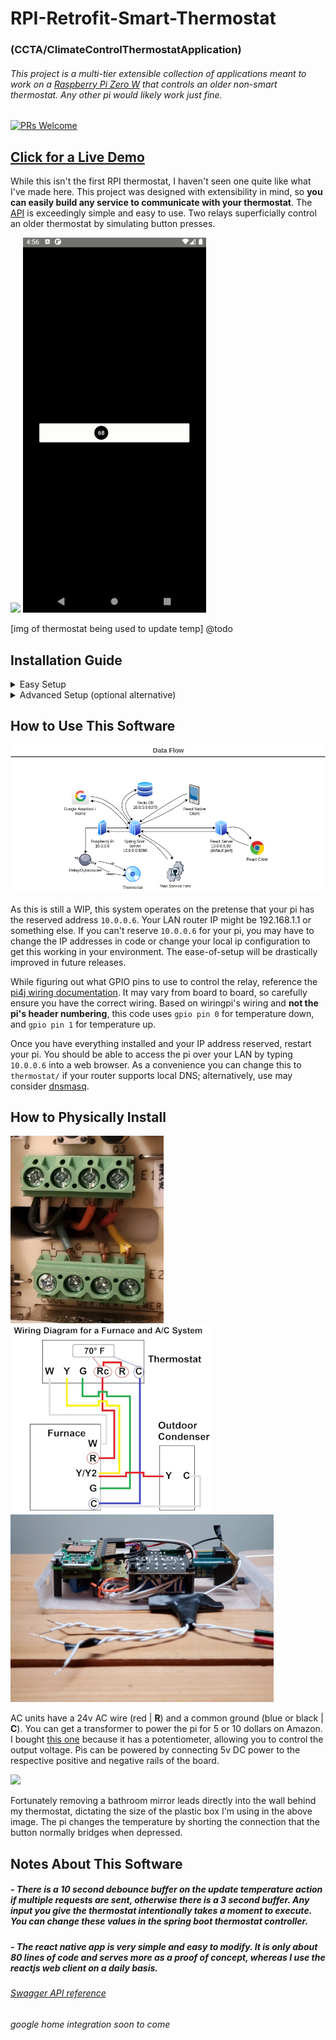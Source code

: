 # RPI-Retrofit-Smart-Thermostat 
### (CCTA/ClimateControlThermostatApplication)
###### This project is a multi-tier extensible collection of applications meant to work on a [Raspberry Pi Zero W](https://www.raspberrypi.org/products/raspberry-pi-zero-w/) that controls an older non-smart thermostat. Any other pi would likely work just fine.

[![PRs Welcome](https://img.shields.io/badge/PRs-welcome-brightgreen.svg)](#)


## [Click for a Live Demo](https://5f84069fe6479b37533defb2--stoic-fermi-00dc16.netlify.app/)

While this isn't the first RPI thermostat, I haven't seen one quite like what I've made here. This project was designed with extensibility in mind, so **you can easily build any service to communicate with your thermostat**. The [API](https://app.swaggerhub.com/apis/geektechniquestudios/RpiThermostatCCTA/1.0.0#/Temperature/post_update_temperature) is exceedingly simple and easy to use. Two relays superficially control an older thermostat by simulating button presses.

[![](readme-images/react-demo.gif)](https://5f84069fe6479b37533defb2--stoic-fermi-00dc16.netlify.app/)
![](readme-images/react-native-demo.gif)

[img of thermostat being used to update temp] @todo


## Installation Guide

 <details>
  <summary>
   Easy Setup
  </summary>
 <br>

Pasting the snippet below into a terminal on the pi will clone this repo into your "~/" directory, install all dependencies, make a build folder for the react service, and append the crontab for the root user to launch both the spring boot server and react server start on boot. 

```console
sudo bash -c 'apt update -y && apt upgrade -y && apt install redis-server openjdk-8-jre wiringpi nodejs npm git -y && npm i -g serve --save && cd ~ && git clone https://github.com/geektechniquestudios/RPI-Retrofit-Smart-Thermostat && cd /home/pi/RPI-Retrofit-Smart-Thermostat/CCTA-React-Client && npm run-script build && (crontab -l ; echo "@reboot java -jar /home/pi/RPI-Retrofit-Smart-Thermostat/ccta-1.0.0.jar\n@reboot sudo serve -l 80 -s /home/pi/RPI-Retrofit-Smart-Thermostat/CCTA-React-Client/build") | crontab -' 
```
	
 </details>

 <details>
  <summary>
   Advanced Setup (optional alternative)
  </summary>
 <br>
 
 In case you'd prefer to individually install your dependencies, you'll need the following:
   ###### Don't forget to ```sudo apt update``` first
 
  - a redis server running on the pi
  
      ```sudo apt install redis-server```
      
  - a java 1.8+ jre
      
      ```sudo apt install openjdk-8-jre```
      
  - node
  	  
     ```sudo apt install nodejs```
     
  - npm	  
  	  
     ```sudo apt install npm```
     
  - serve
  	  
     ```sudo npm i -g serve --save```
     
  - wiringpi
     
     ```sudo apt install wiringpi```

You'll need to build the react project before serving it. You can do that by navigating into the ccta-react-client folder and running
 
 ```npm run-script build```

If you'd like the pi to automatically start the spring boot and react servers on boot, you'll probably want to add them to a crontab. You can do that by typing
 
  ```crontab -e```
 
 and appending the following lines to the end of the file
 
 ```console
 @reboot java -jar /home/pi/RPI-Retrofit-Smart-Thermostat/ccta-1.0.0.jar
 @reboot sudo serve -l 80 -s /home/pi/RPI-Retrofit-Smart-Thermostat/CCTA-React-Client/build
 ```
 
 </details> 

## How to Use This Software

![](readme-images/dataflow.png)


As this is still a WIP, this system operates on the pretense that your pi has the reserved address `10.0.0.6`. Your LAN router IP might be 192.168.1.1 or something else. If you can't reserve `10.0.0.6` for your pi, you may have to change the IP addresses in code or change your local ip configuration to get this working in your environment. The ease-of-setup will be drastically improved in future releases.

While figuring out what GPIO pins to use to control the relay, reference the [pi4j wiring documentation](https://pi4j.com/1.2/pins/model-zerow-rev1.html). It may vary from board to board, so carefully ensure you have the correct wiring. Based on wiringpi's wiring and **not the pi's header numbering**, this code uses ```gpio pin 0``` for temperature down, and ```gpio pin 1``` for temperature up.

Once you have everything installed and your IP address reserved, restart your pi. You should be able to access the pi over your LAN by typing `10.0.0.6` into a web browser. As a convenience you can change this to ```thermostat/``` if your router supports local DNS; alternatively, use may consider [dnsmasq](https://help.ubuntu.com/community/Dnsmasq).


## How to Physically Install

![](readme-images/thermostat-wiring.jpg)
![](readme-images/wiring-diagram.png)
![](readme-images/rpi0w-pic.jpg) 

AC units have a 24v AC wire (red | **R**) and a common ground (blue or black | **C**). You can get a transformer to power the pi for 5 or 10 dollars on Amazon. I bought [this one](https://www.amazon.com/gp/product/B00SO4T7IU/ref=ppx_yo_dt_b_asin_title_o08_s00?ie=UTF8&psc=1) because it has a potentiometer, allowing you to control the output voltage. Pis can be powered by connecting 5v DC power to the respective positive and negative rails of the board.

![](readme-images/behind-wall.gif)

Fortunately removing a bathroom mirror leads directly into the wall behind my thermostat, dictating the size of the plastic box I'm using in the above image. The pi changes the temperature by shorting the connection that the button normally bridges when depressed.


## Notes About This Software

##### - There is a 10 second debounce buffer on the update temperature action if multiple requests are sent, otherwise there is a 3 second buffer. Any input you give the thermostat intentionally takes a moment to execute. You can change these values in the spring boot thermostat controller.

##### - The react native app is very simple and easy to modify. It is only about 80 lines of code and serves more as a proof of concept, whereas I use the reactjs web client on a daily basis. 


###### [Swagger API reference](https://app.swaggerhub.com/apis/geektechniquestudios/RpiThermostatCCTA/1.0.0#/Temperature/post_update_temperature)
###### *google home integration soon to come*
